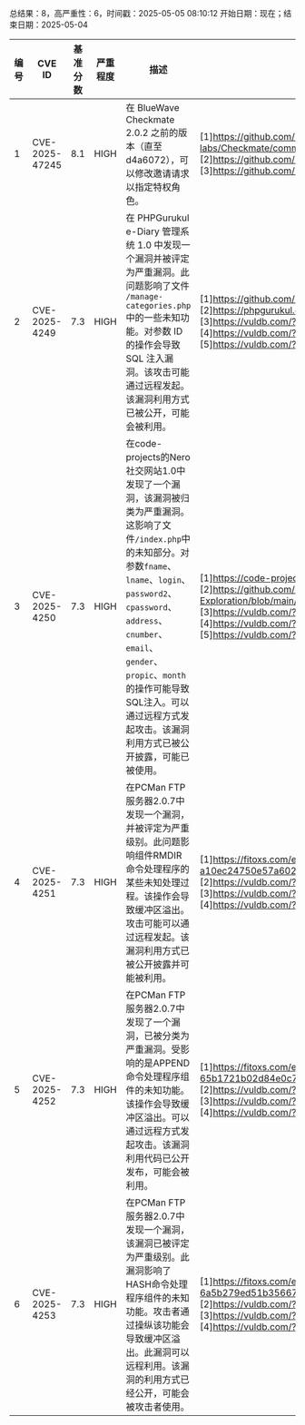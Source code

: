 总结果：8，高严重性：6，时间戳：2025-05-05 08:10:12
开始日期：现在；结束日期：2025-05-04

| 编号 | CVE ID | 基准分数 | 严重程度 | 描述 | 参考资料 |
|-----|--------|------------|----------|-------------|------------|
| 1 | CVE-2025-47245 | 8.1  | HIGH | 在 BlueWave Checkmate 2.0.2 之前的版本（直至 d4a6072），可以修改邀请请求以指定特权角色。 | [1]https://github.com/bluewave-labs/Checkmate/commit/d4a60723f490502b3fe6f7f780a85d29bf5d1385<br>[2]https://github.com/bluewave-labs/Checkmate/pull/2160<br>[3]https://github.com/bluewave-labs/Checkmate/security/advisories/GHSA-7x3q-g6gq-f4mm |
| 2 | CVE-2025-4249 | 7.3  | HIGH | 在 PHPGurukul e-Diary 管理系统 1.0 中发现一个漏洞并被评定为严重漏洞。此问题影响了文件 `/manage-categories.php` 中的一些未知功能。对参数 ID 的操作会导致 SQL 注入漏洞。该攻击可能通过远程发起。该漏洞利用方式已被公开，可能会被利用。 | [1]https://github.com/MichaelZhuang521/curly-memory/issues/1<br>[2]https://phpgurukul.com/<br>[3]https://vuldb.com/?ctiid.307346<br>[4]https://vuldb.com/?id.307346<br>[5]https://vuldb.com/?submit.562836 |
| 3 | CVE-2025-4250 | 7.3  | HIGH | 在code-projects的Nero社交网站1.0中发现了一个漏洞，该漏洞被归类为严重漏洞。这影响了文件`/index.php`中的未知部分。对参数`fname`、`lname`、`login`、`password2`、`cpassword`、`address`、`cnumber`、`email`、`gender`、`propic`、`month`的操作可能导致SQL注入。可以通过远程方式发起攻击。该漏洞利用方式已被公开披露，可能已被使用。 | [1]https://code-projects.org/<br>[2]https://github.com/zzZxby/Vulnerability-Exploration/blob/main/Nero%20Social%20Networking%20Site/Nero_Social_Networking_Site.md<br>[3]https://vuldb.com/?ctiid.307347<br>[4]https://vuldb.com/?id.307347<br>[5]https://vuldb.com/?submit.562906 |
| 4 | CVE-2025-4251 | 7.3  | HIGH | 在PCMan FTP服务器2.0.7中发现一个漏洞，并被评定为严重级别。此问题影响组件RMDIR命令处理程序的某些未知处理过程。该操作会导致缓冲区溢出。攻击可能可以通过远程发起。该漏洞利用方式已被公开披露并可能被利用。 | [1]https://fitoxs.com/exploit/exploit-a10ec24750e57a60258d3b176f899b0246b544785f86e8a1cb58c8b275a2fdee.txt<br>[2]https://vuldb.com/?ctiid.307355<br>[3]https://vuldb.com/?id.307355<br>[4]https://vuldb.com/?submit.561597 |
| 5 | CVE-2025-4252 | 7.3  | HIGH | 在PCMan FTP服务器2.0.7中发现了一个漏洞，已被分类为严重漏洞。受影响的是APPEND命令处理程序组件的未知功能。该操作会导致缓冲区溢出。可以通过远程方式发起攻击。该漏洞利用代码已公开发布，可能会被利用。 | [1]https://fitoxs.com/exploit/exploit-65b1721b02d84e0c79b6cd3c2473d3ed9c441087d702bd3a76b82fc2ae04388b.txt<br>[2]https://vuldb.com/?ctiid.307356<br>[3]https://vuldb.com/?id.307356<br>[4]https://vuldb.com/?submit.561606 |
| 6 | CVE-2025-4253 | 7.3  | HIGH | 在PCMan FTP服务器2.0.7中发现一个漏洞，该漏洞已被评定为严重级别。此漏洞影响了HASH命令处理程序组件的未知功能。攻击者通过操纵该功能会导致缓冲区溢出。此漏洞可以远程利用。该漏洞的利用方式已经公开，可能会被攻击者使用。 | [1]https://fitoxs.com/exploit/exploit-6a5b279ed51b35667909c1b56d4d85d71d41bc6e73d4fbbf3de2b1f59ebd6d08.txt<br>[2]https://vuldb.com/?ctiid.307357<br>[3]https://vuldb.com/?id.307357<br>[4]https://vuldb.com/?submit.561609 |